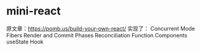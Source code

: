 # mini-react
原文章：https://pomb.us/build-your-own-react/
实现了：
  Concurrent Mode
  Fibers
  Render and Commit Phases
  Reconciliation
  Function Components
  useState Hook
